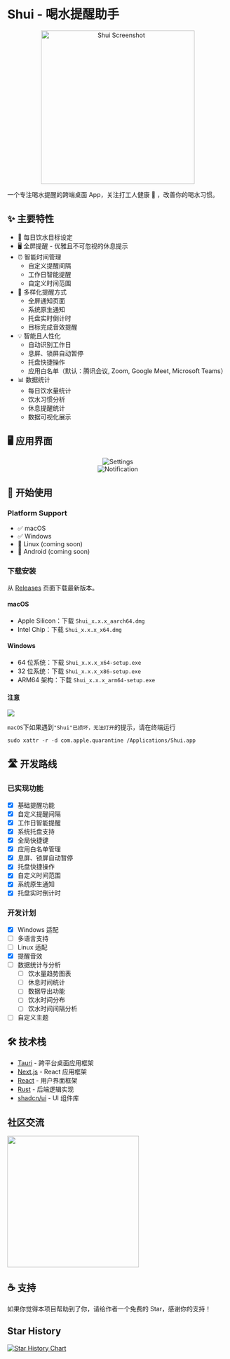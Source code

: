 # Shui - 喝水提醒助手

<p align="center">
  <img src="public/screenshot-0.png" alt="Shui Screenshot" width="350"/>
  <br/>
</p>

一个专注喝水提醒的跨端桌面 App，关注打工人健康 💪 ，改善你的喝水习惯。

## ✨ 主要特性

- 🎯 每日饮水目标设定
- 🖥️ 全屏提醒 - 优雅且不可忽视的休息提示
- ⏰ 智能时间管理
  - 自定义提醒间隔
  - 工作日智能提醒
  - 自定义时间范围
- 🔔 多样化提醒方式
  - 全屏通知页面
  - 系统原生通知
  - 托盘实时倒计时
  - 目标完成音效提醒
- 💡 智能且人性化
  - 自动识别工作日
  - 息屏、锁屏自动暂停
  - 托盘快捷操作
  - 应用白名单（默认：腾讯会议, Zoom, Google Meet, Microsoft Teams）
- 📊 数据统计
  - 每日饮水量统计
  - 饮水习惯分析
  - 休息提醒统计
  - 数据可视化展示

## 🖥 应用界面

<p align="center">
  <img src="public/screenshot-2.png" alt="Settings"/>
  <br/>
  <img src="public/screenshot-3.png" alt="Notification"/>
</p>

## 🚀 开始使用

### Platform Support

- ✅ macOS
- ✅ Windows
- 🚧 Linux (coming soon)
- 🚧 Android (coming soon)

### 下载安装

从 [Releases](https://github.com/rock-zhang/Shui/releases/) 页面下载最新版本。

#### macOS

- Apple Silicon：下载 `Shui_x.x.x_aarch64.dmg`
- Intel Chip：下载 `Shui_x.x.x_x64.dmg`

#### Windows

- 64 位系统：下载 `Shui_x.x.x_x64-setup.exe`
- 32 位系统：下载 `Shui_x.x.x_x86-setup.exe`
- ARM64 架构：下载 `Shui_x.x.x_arm64-setup.exe`

#### 注意

<img src="public/install_error.png" />

`macOS`下如果遇到`"Shui"已损坏，无法打开`的提示，请在终端运行

```shell
sudo xattr -r -d com.apple.quarantine /Applications/Shui.app
```

## 🛣 开发路线

### 已实现功能

- [x] 基础提醒功能
- [x] 自定义提醒间隔
- [x] 工作日智能提醒
- [x] 系统托盘支持
- [x] 全局快捷键
- [x] 应用白名单管理
- [x] 息屏、锁屏自动暂停
- [x] 托盘快捷操作
- [x] 自定义时间范围
- [x] 系统原生通知
- [x] 托盘实时倒计时

### 开发计划

- [x] Windows 适配
- [ ] 多语言支持
- [ ] Linux 适配
- [x] 提醒音效
- [ ] 数据统计与分析
  - [ ] 饮水量趋势图表
  - [ ] 休息时间统计
  - [ ] 数据导出功能
  - [ ] 饮水时间分布
  - [ ] 饮水时间间隔分析
- [ ] 自定义主题

## 🛠 技术栈

- [Tauri](https://tauri.app/) - 跨平台桌面应用框架
- [Next.js](https://nextjs.org/) - React 应用框架
- [React](https://reactjs.org/) - 用户界面框架
- [Rust](https://www.rust-lang.org/) - 后端逻辑实现
- [shadcn/ui](https://ui.shadcn.com/) - UI 组件库

## 社区交流

<picture>
  <source media="(prefers-color-scheme: dark)" srcset="public/qrcode_wechat_dark.jpg" />
  <source media="(prefers-color-scheme: light)" srcset="public/qrcode_wechat_light.jpg" />
  <img width="300px" src="public/qrcode_wechat_light.jpg" />
</picture>

## ☕ 支持

如果你觉得本项目帮助到了你，请给作者一个免费的 Star，感谢你的支持！

## Star History

<a href="https://www.star-history.com/#rock-zhang/Shui&Date">
 <picture>
   <source media="(prefers-color-scheme: dark)" srcset="https://api.star-history.com/svg?repos=rock-zhang/Shui&type=Date&theme=dark" />
   <source media="(prefers-color-scheme: light)" srcset="https://api.star-history.com/svg?repos=rock-zhang/Shui&type=Date" />
   <img alt="Star History Chart" src="https://api.star-history.com/svg?repos=rock-zhang/Shui&type=Date" />
 </picture>
</a>

